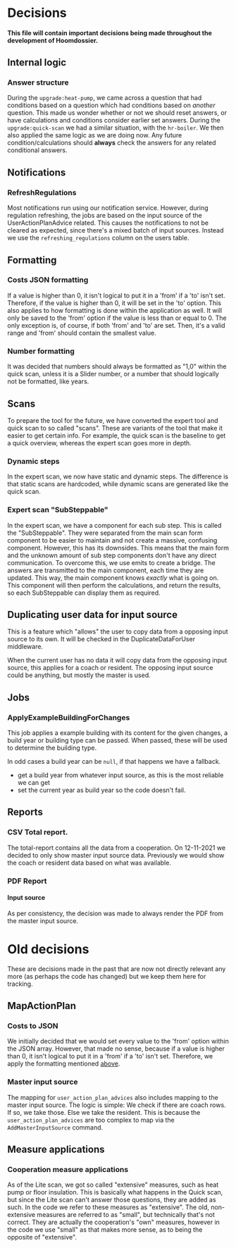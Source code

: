 # Decisions
#### This file will contain important decisions being made throughout the development of Hoomdossier. 

## Internal logic
### Answer structure
During the `upgrade:heat-pump`, we came across a question that had conditions based on a question which had conditions 
based on _another_ question. This made us wonder whether or not we should reset answers, or have calculations and 
conditions consider earlier set answers. During the `upgrade:quick-scan` we had a similar situation, with the 
`hr-boiler`. We then also applied the same logic as we are doing now. Any future condition/calculations should 
**always** check the answers for any related conditional answers.

## Notifications
### RefreshRegulations
Most notifications run using our notification service. However, during regulation refreshing, the jobs
are based on the input source of the UserActionPlanAdvice related. This causes the notifications to not be cleared 
as expected, since there's a mixed batch of input sources. Instead we use the `refreshing_regulations` column on the 
users table.

## Formatting
### Costs JSON formatting
If a value is higher than 0, it isn't logical to put it in a 'from' if a 'to' isn't set. Therefore, if the value is
higher than 0, it will be set in the 'to' option. This also applies to how formatting is done within the application 
as well. It will only be saved to the 'from' option if the value is less than or equal to 0.
The only exception is, of course, if both 'from' and 'to' are set. Then, it's a valid
range and 'from' should contain the smallest value.

### Number formatting
It was decided that numbers should always be formatted as "1,0" within the quick scan,
unless it is a Slider number, or a number that should logically not be formatted,
like years.

## Scans
To prepare the tool for the future, we have converted the expert tool and quick scan to so called "scans". These are 
variants of the tool that make it easier to get certain info. For example, the quick scan is the baseline to get a 
quick overview, whereas the expert scan goes more in depth. 

### Dynamic steps
In the expert scan, we now have static and dynamic steps. The difference is that static scans are hardcoded, while 
dynamic scans are generated like the quick scan. 

### Expert scan "SubSteppable"
In the expert scan, we have a component for each sub step. This is called the "SubSteppable". They were separated 
from the main scan form component to be easier to maintain and not create a massive, confusing component. However, 
this has its downsides. This means that the main form and the unknown amount of sub step components don't have any 
direct communication. To overcome this, we use emits to create a bridge. The answers are transmitted to the main 
component, each time they are updated. This way, the main component knows _exactly_ what is going on. This component
will then perform the calculations, and return the results, so each SubSteppable can display them as required. 

## Duplicating user data for input source
This is a feature which "allows" the user to copy data from a opposing input source to its own.
It will be checked in the DuplicateDataForUser middleware.

When the current user has no data it will copy data from the opposing input source, this applies for a coach or resident.
The opposing input source could be anything, but mostly the master is used. 

## Jobs
### ApplyExampleBuildingForChanges
This job applies a example building with its content for the given changes, a build year or building type can be passed. When passed, these will be used to determine the building type.

In odd cases a build year can be `null`, if that happens we have a fallback.
- get a build year from whatever input source, as this is the most reliable we can get
- set the current year as build year so the code doesn't fail. 

## Reports
### CSV Total report.
The total-report contains all the data from a cooperation. On 12-11-2021 we decided to only show master input source
data. Previously we would show the coach or resident data based on what was available.

### PDF Report
#### Input source
As per consistency, the decision was made to always render the PDF from the master
input source.

# Old decisions
These are decisions made in the past that are now not directly relevant any more (as perhaps the code has changed) 
but we keep them here for tracking.

## MapActionPlan
### Costs to JSON
We initially decided that we would set every value to the 'from' option within the JSON array.
However, that made no sense, because if a value is higher than 0, it isn't logical to put it in 
a 'from' if a 'to' isn't set. Therefore, we apply the formatting mentioned [above](#costs-json-formatting).

### Master input source 
The mapping for `user_action_plan_advices` also includes mapping to the master input source.
The logic is simple: We check if there are coach rows. If so, we take those. Else we take
the resident. This is because the `user_action_plan_advices` are too complex to map
via the `AddMasterInputSource` command.

## Measure applications
### Cooperation measure applications
As of the Lite scan, we got so called "extensive" measures, such as heat pump or floor insulation.
This is basically what happens in the Quick scan, but since the Lite scan can't answer those questions, they are 
added as such. In the code we refer to these measures as "extensive". The old, non-extensive measures are referred 
to as "small", but technically that's not correct. They are actually the cooperation's "own" measures, however in 
the code we use "small" as that makes more sense, as to being the opposite of "extensive".
